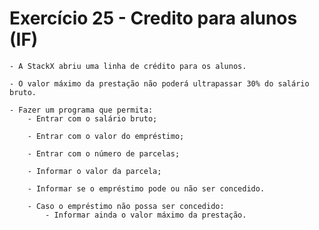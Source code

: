 # Exercício 25 - Credito para alunos (IF)

    - A StackX abriu uma linha de crédito para os alunos. 
    
    - O valor máximo da prestação não poderá ultrapassar 30% do salário bruto. 
    
    - Fazer um programa que permita:
        - Entrar com o salário bruto;
        
        - Entrar com o valor do empréstimo;
        
        - Entrar com o número de parcelas;
        
        - Informar o valor da parcela;
        
        - Informar se o empréstimo pode ou não ser concedido. 
        
        - Caso o empréstimo não possa ser concedido:
            - Informar ainda o valor máximo da prestação.